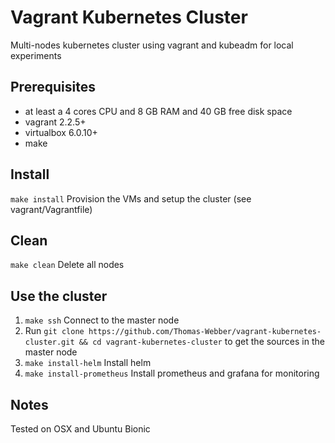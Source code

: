 # Vagrant Kubernetes Cluster
Multi-nodes kubernetes cluster using vagrant and kubeadm for local experiments

## Prerequisites
- at least a 4 cores CPU and 8 GB RAM and 40 GB free disk space
- vagrant 2.2.5+
- virtualbox 6.0.10+
- make

## Install
`make install` Provision the VMs and setup the cluster (see vagrant/Vagrantfile)

## Clean
`make clean` Delete all nodes

## Use the cluster
1. `make ssh` Connect to the master node
2. Run `git clone https://github.com/Thomas-Webber/vagrant-kubernetes-cluster.git && cd vagrant-kubernetes-cluster`
to get the sources in the master node
3. `make install-helm` Install helm
4. `make install-prometheus` Install prometheus and grafana for monitoring

## Notes
Tested on OSX and Ubuntu Bionic
